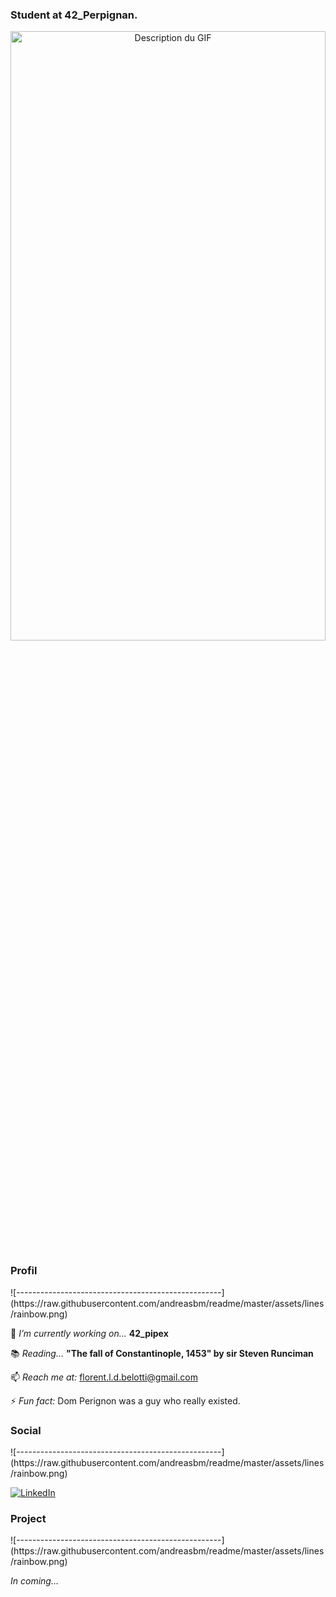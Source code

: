 ### Student at 42_Perpignan.

<p align="center">
  <img src="https://github.com/FlorentBelotti/FlorentBelotti/blob/main/Assets/banner.gif" alt="Description du GIF" width="100%" height="50%">
</p>

### Profil 
<p align="left">
![---------------------------------------------------](https://raw.githubusercontent.com/andreasbm/readme/master/assets/lines/rainbow.png)&nbsp;&nbsp;
</p>

🔭 _I’m currently working on..._ **42_pipex**

📚 _Reading..._ **"The fall of Constantinople, 1453" by sir Steven Runciman**

📫 _Reach me at:_ florent.l.d.belotti@gmail.com

⚡ _Fun fact:_ Dom Perignon was a guy who really existed.

### Social
<p align="left">
![---------------------------------------------------](https://raw.githubusercontent.com/andreasbm/readme/master/assets/lines/rainbow.png)&nbsp;&nbsp;
</p>

[![LinkedIn](https://img.shields.io/badge/LinkedIn-%230077B5.svg?logo=linkedin&logoColor=white)](https://www.linkedin.com/in/florent-belotti-8ab0a8304/) 

### Project
<p align="left">
![---------------------------------------------------](https://raw.githubusercontent.com/andreasbm/readme/master/assets/lines/rainbow.png)&nbsp;&nbsp;
</p>

_In coming..._

<!--
**FlorentBelotti/FlorentBelotti** is a ✨ _special_ ✨ repository because its `README.md` (this file) appears on your GitHub profile.

Here are some ideas to get you started:

- 🔭 I’m currently working on ...
- 🌱 I’m currently learning ...
- 👯 I’m looking to collaborate on ...
- 🤔 I’m looking for help with ...
- 💬 Ask me about ...
- 📫 How to reach me: ...
- 😄 Pronouns: ...
- ⚡ Fun fact: ...
-->
